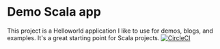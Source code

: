# Demo Scala app

This project is a Helloworld application I like to use for demos, blogs, and examples. It's a great starting point for Scala projects.
[![CircleCI](https://circleci.com/gh/ronpowelljr/scala-demo.svg?style=svg)](https://circleci.com/gh/ronpowelljr/scala-demo)